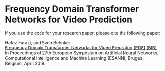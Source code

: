 # Frequency Domain Transformer Networks for Video Prediction

If you use the code for your research paper, please cite the following paper:
<p>
  Hafez Farazi<b></b>, and Sven Behnke:<br>
  <a href="https://arxiv.org/pdf/1903.00271.pdf"><u>Frequency Domain Transformer Networks for Video Prediction</u></a>&nbsp;<a href="https://arxiv.org/pdf/1903.00271.pdf">[PDF]</a> <a href="http://www.ais.uni-bonn.de/~hfarazi/papers/FreqNet.bib">[BIB]</a><br>
  In Proceedings of 27th European Symposium on Artificial Neural Networks, Computational Intelligence and Machine Learning  (ESANN), Bruges, Belgium, April 2019.<br><b></b><br>
</p>

